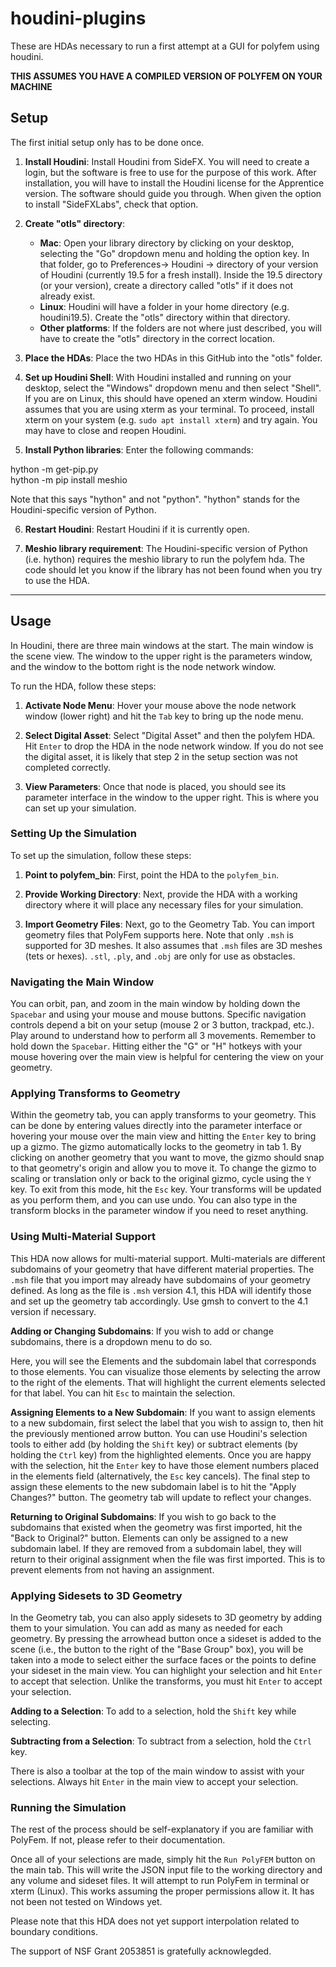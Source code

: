 # houdini-plugins

These are HDAs necessary to run a first attempt at a GUI for polyfem using houdini.

**THIS ASSUMES YOU HAVE A COMPILED VERSION OF POLYFEM ON YOUR MACHINE**

## Setup

The first initial setup only has to be done once.

1. **Install Houdini**: Install Houdini from SideFX. You will need to create a login, but the software is free to use for the purpose of this work. After installation, you will have to install the Houdini license for the Apprentice version. The software should guide you through. When given the option to install "SideFXLabs", check that option. 

2. **Create "otls" directory**: 
   - **Mac**: Open your library directory by clicking on your desktop, selecting the "Go" dropdown menu and holding the option key. In that folder, go to Preferences-> Houdini -> directory of your version of Houdini (currently 19.5 for a fresh install). Inside the 19.5 directory (or your version), create a directory called "otls" if it does not already exist.    
   - **Linux**: Houdini will have a folder in your home directory (e.g. houdini19.5). Create the "otls" directory within that directory.
   - **Other platforms**: If the folders are not where just described, you will have to create the "otls" directory in the correct location. 

3. **Place the HDAs**: Place the two HDAs in this GitHub into the "otls" folder. 

4. **Set up Houdini Shell**: With Houdini installed and running on your desktop, select the "Windows" dropdown menu and then select "Shell". If you are on Linux, this should have opened an xterm window. Houdini assumes that you are using xterm as your terminal. To proceed, install xterm on your system (e.g. `sudo apt install xterm`) and try again. You may have to close and reopen Houdini.

5. **Install Python libraries**: Enter the following commands:

  hython -m get-pip.py   
  hython -m pip install meshio
 
  Note that this says "hython" and not "python". "hython" stands for the Houdini-specific version of Python.

6. **Restart Houdini**: Restart Houdini if it is currently open.

7. **Meshio library requirement**: The Houdini-specific version of Python (i.e. hython) requires the meshio library to run the polyfem hda. The code should let you know if the library has not been found when you try to use the HDA.

------

## Usage

In Houdini, there are three main windows at the start. The main window is the scene view. The window to the upper right is the parameters window, and the window to the bottom right is the node network window.

To run the HDA, follow these steps:

1. **Activate Node Menu**: Hover your mouse above the node network window (lower right) and hit the `Tab` key to bring up the node menu. 

2. **Select Digital Asset**: Select "Digital Asset" and then the polyfem HDA. Hit `Enter` to drop the HDA in the node network window. If you do not see the digital asset, it is likely that step 2 in the setup section was not completed correctly.

3. **View Parameters**: Once that node is placed, you should see its parameter interface in the window to the upper right. This is where you can set up your simulation. 

### Setting Up the Simulation

To set up the simulation, follow these steps:

1. **Point to polyfem_bin**: First, point the HDA to the `polyfem_bin`.

2. **Provide Working Directory**: Next, provide the HDA with a working directory where it will place any necessary files for your simulation.

3. **Import Geometry Files**: Next, go to the Geometry Tab. You can import geometry files that PolyFem supports here. Note that only `.msh` is supported for 3D meshes. It also assumes that `.msh` files are 3D meshes (tets or hexes). `.stl`, `.ply`, and `.obj` are only for use as obstacles.

### Navigating the Main Window

You can orbit, pan, and zoom in the main window by holding down the `Spacebar` and using your mouse and mouse buttons. Specific navigation controls depend a bit on your setup (mouse 2 or 3 button, trackpad, etc.). Play around to understand how to perform all 3 movements. Remember to hold down the `Spacebar`. Hitting either the "G" or "H" hotkeys with your mouse hovering over the main view is helpful for centering the view on your geometry. 

### Applying Transforms to Geometry

Within the geometry tab, you can apply transforms to your geometry. This can be done by entering values directly into the parameter interface or hovering your mouse over the main view and hitting the `Enter` key to bring up a gizmo. The gizmo automatically locks to the geometry in tab 1. By clicking on another geometry that you want to move, the gizmo should snap to that geometry's origin and allow you to move it. To change the gizmo to scaling or translation only or back to the original gizmo, cycle using the `Y` key. To exit from this mode, hit the `Esc` key. Your transforms will be updated as you perform them, and you can use undo. You can also type in the transform blocks in the parameter window if you need to reset anything.

### Using Multi-Material Support

This HDA now allows for multi-material support. Multi-materials are different subdomains of your geometry that have different material properties. The `.msh` file that you import may already have subdomains of your geometry defined. As long as the file is `.msh` version 4.1, this HDA will identify those and set up the geometry tab accordingly. Use gmsh to convert to the 4.1 version if necessary. 

**Adding or Changing Subdomains**: If you wish to add or change subdomains, there is a dropdown menu to do so.

Here, you will see the Elements and the subdomain label that corresponds to those elements. You can visualize those elements by selecting the arrow to the right of the elements. That will highlight the current elements selected for that label. You can hit `Esc` to maintain the selection.

**Assigning Elements to a New Subdomain**: If you want to assign elements to a new subdomain, first select the label that you wish to assign to, then hit the previously mentioned arrow button. You can use Houdini's selection tools to either add (by holding the `Shift` key) or subtract elements (by holding the `Ctrl` key) from the highlighted elements. Once you are happy with the selection, hit the `Enter` key to have those element numbers placed in the elements field (alternatively, the `Esc` key cancels). The final step to assign these elements to the new subdomain label is to hit the "Apply Changes?" button. The geometry tab will update to reflect your changes. 

**Returning to Original Subdomains**: If you wish to go back to the subdomains that existed when the geometry was first imported, hit the "Back to Original?" button. Elements can only be assigned to a new subdomain label. If they are removed from a subdomain label, they will return to their original assignment when the file was first imported. This is to prevent elements from not having an assignment.

### Applying Sidesets to 3D Geometry

In the Geometry tab, you can also apply sidesets to 3D geometry by adding them to your simulation. You can add as many as needed for each geometry. By pressing the arrowhead button once a sideset is added to the scene (i.e., the button to the right of the "Base Group" box), you will be taken into a mode to select either the surface faces or the points to define your sideset in the main view. You can highlight your selection and hit `Enter` to accept that selection. Unlike the transforms, you must hit `Enter` to accept your selection. 

**Adding to a Selection**: To add to a selection, hold the `Shift` key while selecting. 

**Subtracting from a Selection**: To subtract from a selection, hold the `Ctrl` key. 

There is also a toolbar at the top of the main window to assist with your selections. Always hit `Enter` in the main view to accept your selection.

### Running the Simulation

The rest of the process should be self-explanatory if you are familiar with PolyFem. If not, please refer to their documentation. 

Once all of your selections are made, simply hit the `Run PolyFEM` button on the main tab. This will write the JSON input file to the working directory and any volume and sideset files. It will attempt to run PolyFem in terminal or xterm (Linux). This works assuming the proper permissions allow it. It has not been not tested on Windows yet.

Please note that this HDA does not yet support interpolation related to boundary conditions.


The support of NSF Grant 2053851 is gratefully acknowlegded.





 
